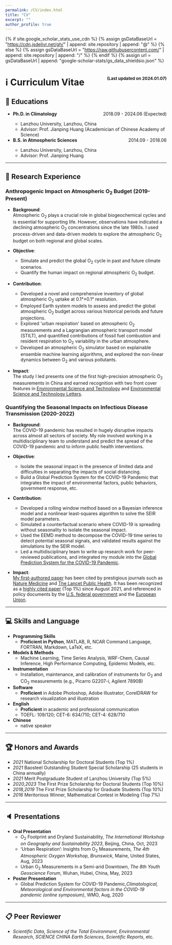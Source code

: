 ```yaml
---
permalink: /CV/index.html
title: "CV"
excerpt: ""
author_profile: true
---
```


{% if site.google_scholar_stats_use_cdn %}
{% assign gsDataBaseUrl = "https://cdn.jsdelivr.net/gh/" | append: site.repository | append: "@" %}
{% else %}
{% assign gsDataBaseUrl = "https://raw.githubusercontent.com/" | append: site.repository | append: "/" %}
{% endif %}
{% assign url = gsDataBaseUrl | append: "google-scholar-stats/gs_data_shieldsio.json" %}

# ℹ️ Curriculum Vitae <span style="float:right"><font size=2>(Last updated on 2024.01.07)</font></span>

## 📖 Educations
<ul>
<div><span style="float:right">2018.09 - 2024.06 (Expected)</span><b><li> Ph.D. in Climatology</li></b> </div>
<ul>  
  <li>Lanzhou University, Lanzhou, China</li>
  <li>Advisor: Prof. Jianping Huang (Academician of Chinese Academy of Science)</li>
</ul>
<div><span style="float:right">2014.09 - 2018.06</span><b><li> B.S. in Atmospheric Sciences</li></b> </div>
<ul>   
  <li>Lanzhou University, Lanzhou, China</li>
  <li>Advisor: Prof. Jianping Huang</li>
</ul>
</ul>

***

## 🔎 Research Experience

### Anthropogenic Impact on Atmospheric O<sub>2</sub> Budget (2019-Present)
- **Background**:  
  Atmospheric O<sub>2</sub> plays a crucial role in global biogeochemical cycles and is essential for supporting life. However, observations have indicated a declining atmospheric O<sub>2</sub> concentrations since the late 1980s. I used process-driven and data-driven models to explore the atmospheric O<sub>2</sub> budget on both regional and global scales.

- **Objective**:
  - Simulate and predict the global O<sub>2</sub> cycle in past and future climate scenarios.
  - Quantify the human impact on regional atmospheric O<sub>2</sub> budget.

- **Contribution**:
  - Developed a novel and comprehensive inventory of global atmospheric O<sub>2</sub> uptake at 0.1°×0.1° resolution.
  - Employed Earth system models to assess and predict the global atmospheric O<sub>2</sub> budget across various historical periods and future projections.
  - Explored 'urban respiration' based on atmospheric O<sub>2</sub> measurements and a Lagrangian atmospheric transport model (STILT), and quantified contributions of fossil fuel combustion and resident respiration to O<sub>2</sub> variability in the urban atmosphere.
  - Developed an atmospheric O<sub>2</sub> simulator based on explainable ensemble machine learning algorithms, and explored the non-linear dynamics between O<sub>2</sub> and various pollutants.

- **Impact**:  
  The study I led presents one of the first high-precision atmospheric O<sub>2</sub> measurements in China and earned recognition with two front cover features in [Environmental Science and Technology](https://pubs.acs.org/doi/10.1021/acs.est.2c07583) and [Environmental Science and Technology Letters](https://pubs.acs.org/doi/10.1021/acs.estlett.3c00505).
  
### Quantifying the Seasonal Impacts on Infectious Disease Transmission (2020-2022)
- **Background**:  
  The COVID-19 pandemic has resulted in hugely disruptive impacts across almost all sectors of society. My role involved working in a multidisciplinary team to understand and predict the spread of the COVID-19 pandemic and to inform public health interventions.

- **Objective**:
  - Isolate the seasonal impact in the presence of limited data and difficulties in separating the impacts of social distancing.
  - Build a Global Prediction System for the COVID-19 Pandemic that integrates the impact of environmental factors, public behaviors, government response, etc.

- **Contribution**: 
  - Developed a rolling window method based on a Bayesian inference model and a nonlinear least-squares algorithm to solve the SEIR model parameters.
  - Simulated a counterfactual scenario where COVID-19 is spreading without seasonality to isolate the seasonal impact.
  - Used the EEMD method to decompose the COVID-19 time series to detect potential seasonal signals, and validated results against the simulations by the SEIR model.
  - Led a multidisciplinary team to write up research work for peer-reviewed publications, and integrated my module into the [Global Prediction System for the COVID-19 Pandemic](http://covid-19.lzu.edu.cn/).

- **Impact**:  
  [My first-authored paper](https://doi.org/10.1016/j.envres.2021.110874) has been cited by prestigious journals such as [Nature Medicine](https://www.nature.com/articles/s41591-021-01303-y) and [The Lancet Public Health](https://www.thelancet.com/journals/lanpub/article/PIIS2468-2667(22)00001-9/fulltext). It has been recognized as a [highly cited paper](https://www.webofscience.com/wos/woscc/full-record/WOS:000639328800153) (Top 1%) since August 2021, and referenced in policy documents by the [U.S. federal government](https://www.federalregister.gov/documents/2022/03/16/2022-05636/asylum-interview-interpreter-requirement-modification-due-to-covid-19) and the [European Union](https://www.europarl.europa.eu/thinktank/en/document/EPRS_STU(2022)729374).


***

## 💻 Skills and Language
- **Programming Skills**
  - **Proficient in Python**, MATLAB, R, NCAR Command Language, FORTRAN, Markdown, LaTeX, etc.
- **Models & Methods**
  - Machine Learning, Time Series Analysis, WRF-Chem, Causal Inference, High Performance Computing, Epidemic Models, etc.
- **Instrumentation**
  - Installation, maintenance, and calibration of instruments for O<sub>2</sub> and CO<sub>2</sub> measurements (e.g., Picarro G2207-i, Agilent 7890B)
- **Software**
  - **Proficient** in Adobe Photoshop, Adobe Illustrator, CorelDRAW for research visualization and illustration
- **English**
  - **Proficient** in academic and professional communication
  - TOEFL: 109/120; CET-6: 634/710; CET-4: 628/710
- **Chinese**
  - native speaker

***

## 🏆 Honors and Awards

- *2021* National Scholarship for Doctoral Students (Top 1%)
- *2021* Baosteel Outstanding Student Special Scholarship (25 students in China annually)
- *2021* Merit Postgraduate Student of Lanzhou University (Top 5%)
- *2020,2023* The First Prize Scholarship for Doctoral Students (Top 10%)
- *2018,2019* The First Prize Scholarship for Graduate Students (Top 10%)
- *2016* Meritorious Winner, Mathematical Contest in Modeling (Top 7%)

***

## 🔈 Presentations

- **Oral Presentation**
  - O<sub>2</sub> Footprint and Dryland Sustainability, *The International Workshop on Geography and Sustainability 2023*, Beijing, China, Oct, 2023
  - ‘Urban Respiration’: Insights from O<sub>2</sub> Measurements, *The 4th Atmospheric Oxygen Workshop, Brunswick*, Maine, United States, Aug, 2023
  - Urban O<sub>2</sub> Measurements in a Semi-arid Downtown, *The 8th Youth Geoscience Forum*, Wuhan, Hubei, China, May, 2023
- **Poster Presentation**
  - Global Prediction System for COVID-19 Pandemic,*Climatological, Meteorological and Environmental factors in the COVID-19 pandemic (online symposium)*, WMO, Aug, 2020

***

## 📋 Peer Reviewer
  - <i>Scientific Data</i>, <i>Science of the Total Environment</i>, <i>Environmental Research</i>, <i>SCIENCE CHINA Earth Sciences</i>, <i>Scientific Reports</i>, etc.
